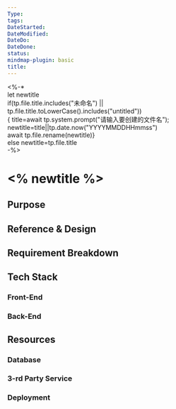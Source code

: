 ```yaml
---
Type: 
tags: 
DateStarted: 
DateModified: 
DateDo: 
DateDone: 
status: 
mindmap-plugin: basic
title: 
---
```


<%-*  
let  newtitle  
if(tp.file.title.includes("未命名") || tp.file.title.toLowerCase().includes("untitled"))  
{ title=await tp.system.prompt("请输入要创建的文件名");  
  newtitle=title||tp.date.now("YYYYMMDDHHmmss")  
	await tp.file.rename(newtitle)}  
	else newtitle=tp.file.title  
-%>
# <% newtitle %> 
## Purpose
## Reference & Design
## Requirement Breakdown
## Tech Stack
### Front-End
### Back-End
## Resources
### Database
### 3-rd Party Service
### Deployment
